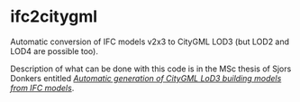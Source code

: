 ifc2citygml
===========

Automatic conversion of IFC models v2x3 to CityGML LOD3 (but LOD2 and LOD4 are possible too).

Description of what can be done with this code is in the MSc thesis of Sjors Donkers entitled [*Automatic generation of CityGML LoD3 building models from IFC models*](http://repository.tudelft.nl/view/ir/uuid%3A31380219-f8e8-4c66-a2dc-548c3680bb8d/).

